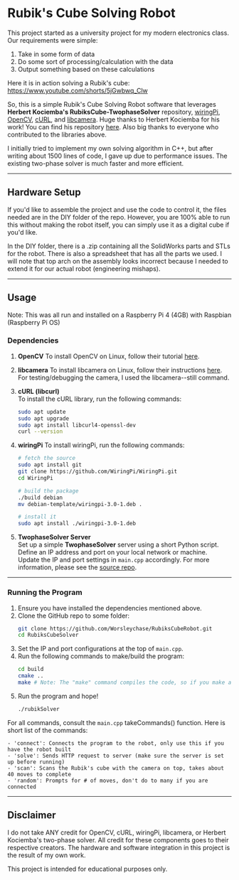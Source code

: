 # Rubik's Cube Solving Robot

This project started as a university project for my modern electronics class. Our requirements were simple:
1. Take in some form of data
2. Do some sort of processing/calculation with the data
3. Output something based on these calculations

Here it is in action solving a Rubik's cube:
https://www.youtube.com/shorts/5jGwbwq_Clw

So, this is a simple Rubik's Cube Solving Robot software that leverages **Herbert Kociemba's RubiksCube-TwophaseSolver** repository, [wiringPi](https://github.com/WiringPi/WiringPi), [OpenCV](https://opencv.org), [cURL](https://curl.se), and [libcamera](https://libcamera.org).
Huge thanks to Herbert Kociemba for his work! You can find his repository [here](https://github.com/hkociemba/RubiksCube-TwophaseSolver).
Also big thanks to everyone who contributed to the libraries above.

I initially tried to implement my own solving algorithm in C++, but after writing about 1500 lines of code, I gave up due to performance issues. The existing two-phase solver is much faster and more efficient.

---

## Hardware Setup

If you'd like to assemble the project and use the code to control it, the files needed are in the DIY folder of the repo. However, you are 100% able to run this without making the robot itself, you can simply use it as a digital cube if you'd like. 

In the DIY folder, there is a .zip containing all the SolidWorks parts and STLs for the robot. There is also a spreadsheet that has all the parts we used. I will note that top arch on the assembly looks incorrect because I needed to extend it for our actual robot (engineering mishaps).

---

## Usage

Note: This was all run and installed on a Raspberry Pi 4 (4GB) with Raspbian (Raspberry Pi OS)

### Dependencies

1. **OpenCV**
   To install OpenCV on Linux, follow their tutorial [here](https://docs.opencv.org/4.x/d7/d9f/tutorial_linux_install.html).
   
2. **libcamera**
	To install libcamera on Linux, follow their instructions [here](https://libcamera.org/getting-started.html). For testing/debugging the camera, I used the libcamera--still command.

3. **cURL (libcurl)**  
   To install the cURL library, run the following commands:
   ```bash
   sudo apt update
   sudo apt upgrade
   sudo apt install libcurl4-openssl-dev
   curl --version

4. **wiringPi**
	To install wiringPi, run the following commands:
	```bash
	# fetch the source
	sudo apt install git
	git clone https://github.com/WiringPi/WiringPi.git
	cd WiringPi

	# build the package
	./build debian
	mv debian-template/wiringpi-3.0-1.deb .

	# install it
	sudo apt install ./wiringpi-3.0-1.deb

5. **TwophaseSolver Server**  
   Set up a simple **TwophaseSolver** server using a short Python script. Define an IP address and port on your local network or machine.  
   Update the IP and port settings in `main.cpp` accordingly. For more information, please see the [source repo](https://github.com/hkociemba/RubiksCube-TwophaseSolver).

---

### Running the Program

1. Ensure you have installed the dependencies mentioned above.
2. Clone the GitHub repo to some folder:
	```bash
	git clone https://github.com/Worsleychase/RubiksCubeRobot.git
	cd RubiksCubeSolver

3. Set the IP and port configurations at the top of `main.cpp`.
4. Run the following commands to make/build the program:
	```bash
	cd build
	cmake ..
	make # Note: The "make" command compiles the code, so if you make any changes be sure to run that command again.

5. Run the program and hope!
	```bash
	./rubikSolver

For all commands, consult the `main.cpp` takeCommands() function. Here is short list of the commands:

	- 'connect': Connects the program to the robot, only use this if you have the robot built 
	- 'solve': Sends HTTP request to server (make sure the server is set up before running)
	- 'scan': Scans the Rubik's cube with the camera on top, takes about 40 moves to complete
	- 'random': Prompts for # of moves, don't do to many if you are connected

---

## Disclaimer

I do not take ANY credit for OpenCV, cURL, wiringPi, libcamera, or Herbert Kociemba's two-phase solver. All credit for these components goes to their respective creators. The hardware and software integration in this project is the result of my own work.

This project is intended for educational purposes only.
